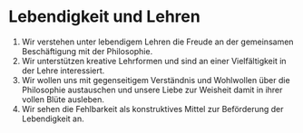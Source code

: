 <!---
   NAME - The NAME of this project is:
ethos

  FILE - The FILENAME of the current file is:
/v3a2.md

  CREATION - This project was CREATED on:
2017-01-28-16:15:00 UTC

  MODIFICATION - This project was last MODIFIED on:
2017-01-28-16:15:00 UTC

  VERSION - The current VERSION of this project is:
<git-commit-hash>-2017-01-28-16:15:00 UTC

  CREATOR(S) - This project was CREATED by:
Michael Czechowski, Martin Maga

  CONTACT - You can CONTACT the creator(s) or developer(s) of this project at:
E-Mail: mail@martinmaga.de

  COPYRIGHT - The COPYRIGHT holder of this project is:
COPYRIGHT (c) 2016 Martin Maga

  LICENSE - This project is LICENSED under the following license:
Martin Maga 2016 CC BY-SA 4.0 https://creativecommons.org

  SUBFILE – This is a SUBFILE! For more INFORMATION on this project go to:
/README.md
--->
# Lebendigkeit und Lehren

1. Wir verstehen unter lebendigem Lehren die Freude an der gemeinsamen Beschäftigung mit der Philosophie.
2. Wir unterstützen kreative Lehrformen und sind an einer Vielfältigkeit in der Lehre interessiert.
3. Wir wollen uns mit gegenseitigem Verständnis und Wohlwollen über die Philosophie austauschen und unsere Liebe zur Weisheit damit in ihrer vollen Blüte ausleben.
4. Wir sehen die Fehlbarkeit als konstruktives Mittel zur Beförderung der Lebendigkeit an.
